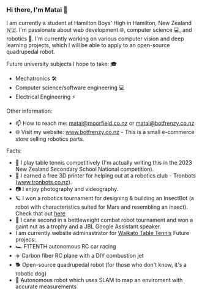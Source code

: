 ### Hi there, I'm Matai 👋


<!--<img align="right" width="300" alt="Screen Shot 2023-08-30 at 6 52 42 PM" src="https://github.com/MataiMoorfield/MataiMoorfield/assets/138086469/5e089d4e-75be-4f5e-a2a3-fbc5ca4ca8ba">-->


I am currently a student at Hamilton Boys' High in Hamilton, New Zealand 🇳🇿. I'm passionate about web development 🌐, computer science 💻, and robotics 🤖. I'm currently working on various computer vision and deep learning projects, which I will be able to apply to an open-source quadrupedal robot.

Future university subjects I hope to take: 🎓

- Mechatronics 🛠
- Computer science/software engineering 💻
- Electrical Engineering ⚡️

Other information:

- 📫 How to reach me: matai@moorfield.co.nz or matai@botfrenzy.co.nz
- 🌐 Visit my website: www.botfrenzy.co.nz - This is a small e-commerce store selling robotics parts.

Facts:

- 🏓 I play table tennis competitively (I'm actually writing this in the 2023 New Zealand Secondary School National competition).
- 🤖 I earned a free 3D printer for helping out at a robotics club - Tronbots (www.tronbots.co.nz).
- 📷 I enjoy photography and videography.
- 🪐 I won a robotics tournament for designing & building an InsectBot (a robot with characteristics suited for Mars and resembling an insect). Check that out <a href="https://www.taurangastemfestival.co.nz/winner-of-the-great-insectbot-mission-announced-at-stemfest-2022/">here</a>
- 🔩 I cane second in a bettleweight combat robot tournament and won a gaint nut as a trophy and a JBL Google Assistant speaker.
- I am currently website adminastrator for <a href="https://www.wtta.org.nz">Waikato Table Tennis</a>
Future projecs:
- 🏎️ F1TENTH autonomous RC car racing
- ✈️ Carbon fiber RC plane with a DIY combustion jet
- 🐕 Open-source quadrupedal robot (for those who don't know, it's a robotic dog)
- 🤖 Autonomous robot which uses SLAM to map an enviroment with accurate measurements 


